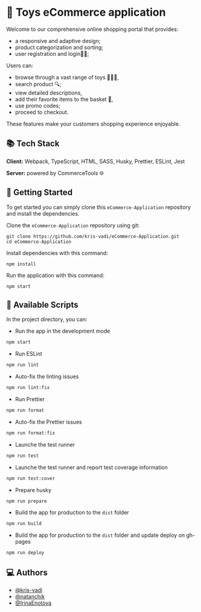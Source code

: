 #  🎠 Toys eCommerce application

Welcome to our comprehensive online shopping portal that provides:

- a responsive and adaptive design;
- product categorization and sorting;
- user registration and login📝🔐; 

Users can:
- browse through a vast range of toys 🎠🎈🎁,
- search product 🔍;
- view detailed descriptions,
- add their favorite items to the basket 🛒,
- use promo codes;
- proceed to checkout.

These features make your customers shopping experience enjoyable.


## 📚 Tech Stack

**Client:** Webpack, TypeScript, HTML, SASS, Husky, Prettier, ESLint, Jest

**Server:** powered by CommerceTools 🌐



## 🚀 Getting Started
To get started you can simply clone this `eCommerce-Application` repository and install the dependencies.

Clone the `eCommerce-Application` repository using git:

```
git clone https://github.com/kris-vadi/eCommerce-Application.git
cd eCommerce-Application
```
Install dependencies with this command:

```
npm install
```
Run the application with this command:
```
npm start
```


## 🔧 Available Scripts

In the project directory, you can:

- Run the app in the development mode

```bash
npm start
```

- Run ESLint

```bash
npm run lint
```

- Auto-fix the linting issues

```bash
npm run lint:fix
```

- Run Prettier

```bash
npm run format
```

- Auto-fix the Prettier issues

```bash
npm run format:fix
```

- Launche the test runner

```bash
npm run test
```

- Launche the test runner and report test coverage information

```bash
npm run test:cover
```

- Prepare husky

```bash
npm run prepare
```

- Build the app for production to the `dist` folder

```bash
npm run build
```

- Build the app for production to the `dist` folder and update deploy on gh-pages

```bash
npm run deploy
```


## 💻 Authors

- [@kris-vadi](https://github.com/kris-vadi)
- [@natanchik](https://github.com/natanchik)
- [@IrinaEnotova](https://github.com/IrinaEnotova)
